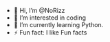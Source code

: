 - 👋 Hi, I’m @NoRizz
- 👀 I’m interested in coding
- 🌱 I’m currently learning Python.
- ⚡ Fun fact: I like Fun facts  

<!---
NoRizz99/NoRizz99 is a ✨ special ✨ repository because its `README.md` (this file) appears on your GitHub profile.
You can click the Preview link to take a look at your changes.
--->
